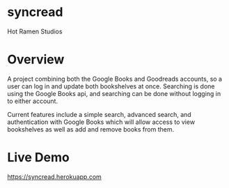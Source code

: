# syncread
Hot Ramen Studios

# Overview
A project combining both the Google Books and Goodreads accounts, so a user can log in and update both bookshelves at once. Searching is done using the Google Books api, and searching can be done without logging in to either account.

Current features include a simple search, advanced search, and authentication with Google Books which will allow access to view bookshelves as well as add and remove books from them.

# Live Demo
https://syncread.herokuapp.com
